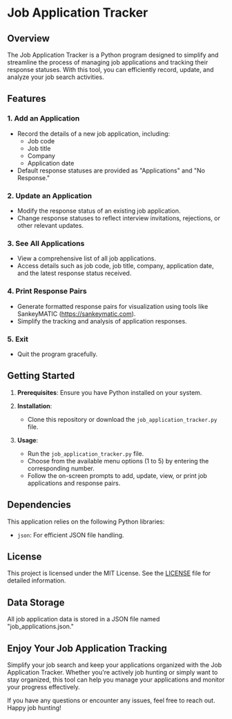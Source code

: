 # Job Application Tracker

## Overview

The Job Application Tracker is a Python program designed to simplify and streamline the process of managing job applications and tracking their response statuses. With this tool, you can efficiently record, update, and analyze your job search activities.

## Features

### 1. Add an Application

- Record the details of a new job application, including:
  - Job code
  - Job title
  - Company
  - Application date
- Default response statuses are provided as "Applications" and "No Response."

### 2. Update an Application

- Modify the response status of an existing job application.
- Change response statuses to reflect interview invitations, rejections, or other relevant updates.

### 3. See All Applications

- View a comprehensive list of all job applications.
- Access details such as job code, job title, company, application date, and the latest response status received.

### 4. Print Response Pairs

- Generate formatted response pairs for visualization using tools like SankeyMATIC (https://sankeymatic.com).
- Simplify the tracking and analysis of application responses.

### 5. Exit

- Quit the program gracefully.

## Getting Started

1. **Prerequisites**: Ensure you have Python installed on your system.

2. **Installation**:

   - Clone this repository or download the `job_application_tracker.py` file.

3. **Usage**:

   - Run the `job_application_tracker.py` file.
   - Choose from the available menu options (1 to 5) by entering the corresponding number.
   - Follow the on-screen prompts to add, update, view, or print job applications and response pairs.

## Dependencies

This application relies on the following Python libraries:

- `json`: For efficient JSON file handling.

## License

This project is licensed under the MIT License. See the [LICENSE](LICENSE) file for detailed information.

## Data Storage

All job application data is stored in a JSON file named "job_applications.json."

## Enjoy Your Job Application Tracking

Simplify your job search and keep your applications organized with the Job Application Tracker. Whether you're actively job hunting or simply want to stay organized, this tool can help you manage your applications and monitor your progress effectively.

If you have any questions or encounter any issues, feel free to reach out. Happy job hunting!

